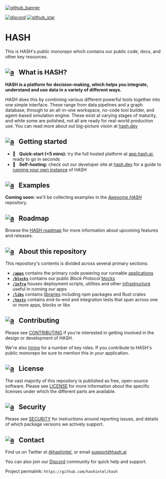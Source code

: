[discord]: https://hash.ai/discord?utm_medium=organic&utm_source=github_readme_hash-repo_root
[app.hash.ai]: https://app.hash.ai?utm_medium=organic&utm_source=github_readme_hash-repo_root
[hash.ai]: https://hash.ai?utm_medium=organic&utm_source=github_readme_hash-repo_root
[hash.dev]: https://hash.dev?utm_medium=organic&utm_source=github_readme_hash-repo_root
[hash roadmap]: https://hash.ai/roadmap?utm_medium=organic&utm_source=github_readme_hash-repo_root
[hiring]: https://hash.ai/careers?utm_medium=organic&utm_source=github_readme_hash-repo_root
[running your own instance]: https://hash.dev/docs/getting-started?utm_medium=organic&utm_source=github_readme_hash-repo_root

<!-- markdownlint-disable link-fragments -->

[awesome hash]: https://github.com/hashintel/awesome-hash
[github_banner]: #hash
[github_star]: https://github.com/hashintel/hash#
[gh-what-is-hash]: #--what-is-hash
[gh-getting-started]: #--getting-started
[gh-examples]: #--examples
[gh-roadmap]: #--roadmap
[gh-repo-structure]: #--about-this-repository
[gh-contributing]: #--contributing
[gh-license]: #--license
[gh-security]: #--security
[gh-contact]: #--contact

[![github_banner](https://hash.ai/cdn-cgi/imagedelivery/EipKtqu98OotgfhvKf6Eew/ec83e48d-5a46-4c3f-a603-5d9fc43ff400/github)][github_banner]

[![discord](https://img.shields.io/discord/840573247803097118)][discord] [![github_star](https://img.shields.io/github/stars/hashintel/hash?label=Star%20on%20GitHub&style=social)][github_star]

# HASH

This is HASH's _public monorepo_ which contains our public code, docs, and other key resources.

## [![a](/.github/assets/gh_icon_what-is-hash_20px-base.svg)][gh-what-is-hash] &nbsp; What is HASH?

**HASH is a platform for decision-making, which helps you integrate, understand and use data in a variety of different ways.**

HASH does this by combining various different powerful tools together into one simple interface. These range from data pipelines and a graph database, through to an all-in-one workspace, no-code tool builder, and agent-based simulation engine. These exist at varying stages of maturity, and while some are polished, not all are ready for real-world production use. You can read more about out big-picture vision at [hash.dev]

## [![a](/.github/assets/gh_icon_getting-started_20px-base.svg)][gh-getting-started] &nbsp; Getting started

- 🚀 &nbsp; **Quick-start (<5 mins):** try the full hosted platform at [app.hash.ai], ready to go in seconds
- 🤖 &nbsp; **Self-hosting:** check out our developer site at [hash.dev] for a guide to [running your own instance] of HASH

## [![a](/.github/assets/gh_icon_examples_20px-base.svg)][gh-examples] &nbsp; Examples

**Coming soon:** we'll be collecting examples in the _[Awesome HASH]_ repository.

## [![a](/.github/assets/gh_icon_roadmap_20px-base.svg)][gh-roadmap] &nbsp; Roadmap

Browse the [HASH roadmap] for more information about upcoming features and releases.

## [![a](/.github/assets/gh_icon_repo-structure_20px-base.svg)][gh-repo-structure] &nbsp; About this repository

This repository's contents is divided across several primary sections:

- [**`/apps`**](/apps) contains the primary code powering our runnable [applications](https://github.com/hashintel/hash/tree/main/apps#applications)
- [**`/blocks`**](/blocks) contains our public _Block Protocol_ [blocks](https://github.com/hashintel/hash/tree/main/blocks#blocks)
- [**`/infra`**](/infra) houses deployment scripts, utilities and other [infrastructure](https://github.com/hashintel/hash/tree/main/infra#infrastructure) useful in running our apps
- [**`/libs`**](/libs) contains [libraries](https://github.com/hashintel/hash/tree/main/libs#libraries) including npm packages and Rust crates
- [**`/tests`**](/tests) contains end-to-end and integration tests that span across one or more apps, blocks or libs

## [![a](/.github/assets/gh_icon_contributing_20px-base.svg)][gh-contributing] &nbsp; Contributing

Please see [CONTRIBUTING](.github/CONTRIBUTING.md) if you're interested in getting involved in the design or development of HASH.

We're also [hiring] for a number of key roles. If you contribute to HASH's public monorepo be sure to mention this in your application.

## [![a](/.github/assets/gh_icon_license_20px-base.svg)][gh-license] &nbsp; License

The vast majority of this repository is published as free, open-source software. Please see [LICENSE](LICENSE.md) for more information about the specific licenses under which the different parts are available.

## [![a](/.github/assets/gh_icon_security_20px-base.svg)][gh-security] &nbsp; Security

Please see [SECURITY](.github/SECURITY.md) for instructions around reporting issues, and details of which package versions we actively support.

## [![a](/.github/assets/gh_icon_contact_20px-base.svg)][gh-contact] &nbsp; Contact

Find us on Twitter at [@hashintel](https://twitter.com/hashintel), or email [support@hash.ai](mailto:support@hash.ai)

You can also join our [Discord] community for quick help and support.

Project permalink: `https://github.com/hashintel/hash`
